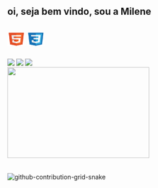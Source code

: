 ## oi, seja bem vindo, sou a Milene
     
<div style="display: inline_block"><br>
 
  <img align="center" alt="Rafa-HTML" height="30" width="40" src="https://raw.githubusercontent.com/devicons/devicon/master/icons/html5/html5-original.svg">
  <img align="center" alt="Rafa-CSS" height="30" width="40" src="https://raw.githubusercontent.com/devicons/devicon/master/icons/css3/css3-original.svg">
</div>
  
  ##
 
<div> 
  <a href=https://www.instagram.com/mi.sttos/ target="_blank"><img src="https://img.shields.io/badge/-Instagram-%23E4405F?style=for-the-badge&logo=instagram&logoColor=white" target="_blank"></a>
  <a href = "https://mail.google.com/"><img src="https://img.shields.io/badge/-Gmail-%23333?style=for-the-badge&logo=gmail&logoColor=white" target="_blank"></a>
  <a href="https://www.linkedin.com/in/milene-oliveira-santos-514b61203/" target="_blank"><img src="https://img.shields.io/badge/-LinkedIn-%230077B5?style=for-the-badge&logo=linkedin&logoColor=white" target="_blank"></a> 
     <div class="container">
     <img src="https://i.pinimg.com/originals/f3/71/df/f371dfad68ee10fbd064a1488c564700.jpg" width="320" height="205" />
</div>    
<br>

 ![github-contribution-grid-snake](https://user-images.githubusercontent.com/127353307/223878413-7bc60a8c-b971-43b9-af84-43aeee49f0eb.svg)
 
 


    

 


